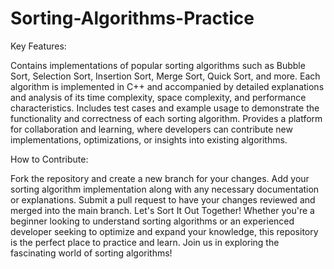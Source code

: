 # Sorting-Algorithms-Practice

Key Features:

Contains implementations of popular sorting algorithms such as Bubble Sort, Selection Sort, Insertion Sort, Merge Sort, Quick Sort, and more.
Each algorithm is implemented in C++ and accompanied by detailed explanations and analysis of its time complexity, space complexity, and performance characteristics.
Includes test cases and example usage to demonstrate the functionality and correctness of each sorting algorithm.
Provides a platform for collaboration and learning, where developers can contribute new implementations, optimizations, or insights into existing algorithms.




How to Contribute:

Fork the repository and create a new branch for your changes.
Add your sorting algorithm implementation along with any necessary documentation or explanations.
Submit a pull request to have your changes reviewed and merged into the main branch.
Let's Sort It Out Together!
Whether you're a beginner looking to understand sorting algorithms or an experienced developer seeking to optimize and expand your knowledge, this repository is the perfect place to practice and learn. Join us in exploring the fascinating world of sorting algorithms!
